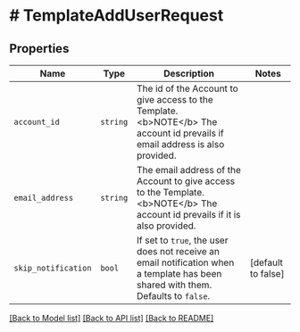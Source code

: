 # # TemplateAddUserRequest



## Properties

Name | Type | Description | Notes
------------ | ------------- | ------------- | -------------
| `account_id` | ```string``` |  The id of the Account to give access to the Template. &lt;b&gt;NOTE&lt;/b&gt; The account id prevails if email address is also provided.  |  |
| `email_address` | ```string``` |  The email address of the Account to give access to the Template. &lt;b&gt;NOTE&lt;/b&gt; The account id prevails if it is also provided.  |  |
| `skip_notification` | ```bool``` |  If set to `true`, the user does not receive an email notification when a template has been shared with them. Defaults to `false`.  |  [default to false] |

[[Back to Model list]](../../README.md#models) [[Back to API list]](../../README.md#endpoints) [[Back to README]](../../README.md)
